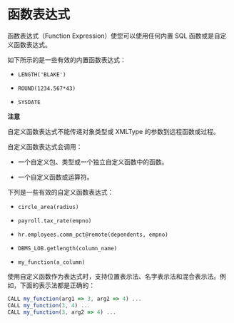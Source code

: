 函数表达式 
==========================



函数表达式（Function Expression）使您可以使用任何内置 SQL 函数或是自定义函数表达式。

如下所示的是一些有效的内置函数表达式：

* `LENGTH('BLAKE')`

* `ROUND(1234.567*43)`

* `SYSDATE`



**注意**



自定义函数表达式不能传递对象类型或 XMLType 的参数到远程函数或过程。

自定义函数表达式会调用：

* 一个自定义包、类型或一个独立自定义函数中的函数。

  

* 一个自定义函数或运算符。

  




下列是一些有效的自定义函数表达式：

* `circle_area(radius)`

* `payroll.tax_rate(empno)`

* `hr.employees.comm_pct@remote(dependents, empno)`

* `DBMS_LOB.getlength(column_name)`

* `my_function(a_column)`




使用自定义函数作为表达式时，支持位置表示法、名字表示法和混合表示法。例如，下面的表示法都是正确的：

```javascript
CALL my_function(arg1 => 3, arg2 => 4) ...
CALL my_function(3, 4) ...
CALL my_function(3, arg2 => 4) ...
```


